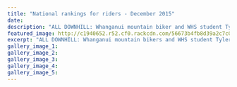 ```yaml
---
title: "National rankings for riders - December 2015"
date: 
description: "ALL DOWNHILL: Whanganui mountain biker and WHS student Tyler Smith (left) finished fourth overall in his grade at the Nth Is Downhill Championship final round in Warkworth at the weekend."
featured_image: http://c1940652.r52.cf0.rackcdn.com/56673b4fb8d39a2c7c000401/Tyler-Smith-4th-NI-Downhill-Champs-9.12.15-chron.jpg
excerpt: "ALL DOWNHILL: Whanganui mountain bikers and WHS student Tyler Smith (left) and Blake Rountree finished fourth and fifth overall in their respective grades at the North Island Downhill Championship final round in Warkworth at the weekend."
gallery_image_1: 
gallery_image_2: 
gallery_image_3: 
gallery_image_4: 
gallery_image_5: 
---
```

